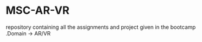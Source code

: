 # MSC-AR-VR
repository containing all the assignments and project given in the bootcamp .Domain -> AR/VR
